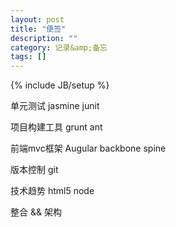 ```yaml
---
layout: post
title: "便签"
description: ""
category: 记录&amp;备忘
tags: []
---
```

{% include JB/setup %}

单元测试    jasmine    junit

项目构建工具  grunt   ant

前端mvc框架   Augular backbone   spine

版本控制  git

技术趋势   html5   node

整合 && 架构